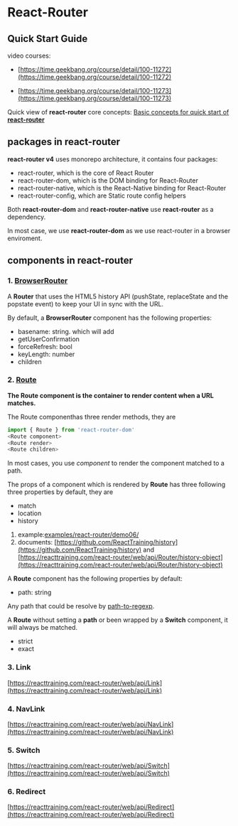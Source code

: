 # React-Router

## Quick Start Guide

video courses:

- [https://time.geekbang.org/course/detail/100-11272](https://time.geekbang.org/course/detail/100-11272)

- [https://time.geekbang.org/course/detail/100-11273](https://time.geekbang.org/course/detail/100-11273)

Quick view of **react-router** core concepts:
[Basic concepts for quick start of **react-router**](./includes/01.QuickStart.md)

## packages in **react-router**

**react-router v4** uses monorepo architecture, it contains four packages:

- react-router, which is the core of React Router
- react-router-dom, which is the DOM binding for React-Router
- react-router-native, which is the React-Native binding for React-Router
- react-router-config, which are Static route config helpers

Both **react-router-dom** and **react-router-native** use **react-router** as a dependency.

In most case, we use **react-router-dom** as we use react-router in a browser enviroment.

## components in **react-router**

### 1. [BrowserRouter](./includes/02.ComponentsInReactRouter.md#1-browserrouter)

A **Router** that uses the HTML5 history API (pushState, replaceState and the popstate event) to keep your UI in sync with the URL.

By default, a **BrowserRouter** component has the following properties:

- basename: string. which will add
- getUserConfirmation
- forceRefresh: bool
- keyLength: number
- children

### 2. [Route](./includes/02.ComponentsInReactRouter.md#2-route)

**The Route component is the container to render content when a URL matches.**

The Route componenthas three render methods, they are

```javascript
import { Route } from 'react-router-dom'
<Route component>
<Route render>
<Route children>
```

In most cases, you use *component* to render the component matched to a path.

The props of a component which is rendered  by **Route** has three following three properties by default, they are

- match
- location
- history
1. example:[examples/react-router/demo06/](../../src/examples/react-router/demo06/index.js)
2. documents:  [https://github.com/ReactTraining/history](https://github.com/ReactTraining/history) and [https://reacttraining.com/react-router/web/api/Router/history-object](https://reacttraining.com/react-router/web/api/Router/history-object)

A **Route** component has the following properties by default:

- path: string

Any path that could be resolve by [path-to-regexp](https://github.com/pillarjs/path-to-regexp).

A **Route** without setting a **path** or been wrapped by a **Switch** component, it will always be matched.

- strict
- exact

### 3. Link

[https://reacttraining.com/react-router/web/api/Link](https://reacttraining.com/react-router/web/api/Link)

### 4. NavLink

[https://reacttraining.com/react-router/web/api/NavLink](https://reacttraining.com/react-router/web/api/NavLink)

### 5. Switch

[https://reacttraining.com/react-router/web/api/Switch](https://reacttraining.com/react-router/web/api/Switch)

### 6. Redirect

[https://reacttraining.com/react-router/web/api/Redirect](https://reacttraining.com/react-router/web/api/Redirect)